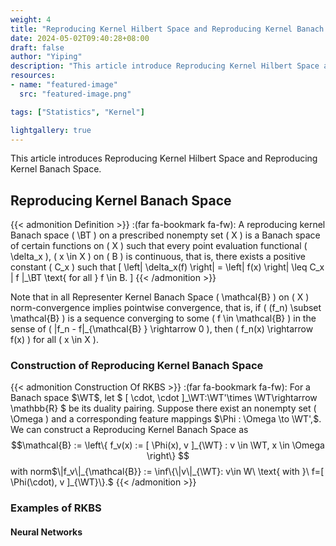 ```yaml
---
weight: 4
title: "Reproducing Kernel Hilbert Space and Reproducing Kernel Banach Space"
date: 2024-05-02T09:40:28+08:00
draft: false
author: "Yiping"
description: "This article introduce Reproducing Kernel Hilbert Space and Reproducing Kernel Banach Space."
resources:
- name: "featured-image"
  src: "featured-image.png"

tags: ["Statistics", "Kernel"]

lightgallery: true
---
```


This article introduces Reproducing Kernel Hilbert Space and Reproducing Kernel Banach Space.

## Reproducing Kernel Banach Space

{{< admonition Definition >}}
:(far fa-bookmark fa-fw): A reproducing kernel Banach space \( \BT \) on a prescribed nonempty set \( X \) is a Banach space of certain functions on \( X \) such that every point evaluation functional \( \delta_x \), \( x \in X \) on \( B \) is continuous, that is, there exists a positive constant \( C_x \) such that
\[ \left| \delta_x(f) \right| = \left| f(x) \right| \leq C_x \| f \|_\BT \text{ for all } f \in B. \]
{{< /admonition >}}


Note that in all Representer Kernel Banach Space \( \mathcal{B} \) on \( X \) norm-convergence implies pointwise convergence, that is, if \( (f_n) \subset \mathcal{B}  \) is a sequence converging to some \( f \in \mathcal{B}  \) in the sense of \( \|f_n - f\|_{\mathcal{B} } \rightarrow 0 \), then \( f_n(x) \rightarrow f(x) \) for all \( x \in X \).

### Construction of Reproducing Kernel Banach Space

{{< admonition Construction Of RKBS >}}
:(far fa-bookmark fa-fw): For a Banach space $\WT$, let $ [ \cdot, \cdot ]_\WT:\WT'\times \WT\rightarrow \mathbb{R} $ be its duality pairing. Suppose there exist an nonempty set \( \Omega \) and a corresponding feature mappings $\Phi : \Omega \to \WT',$.  We can  construct a Reproducing Kernel Banach Space as $$\mathcal{B} := \left\{ f_v(x) := [ \Phi(x), v ]_{\WT} : v \in \WT, x \in \Omega \right\}  $$
with norm$\|f_v\|_{\mathcal{B}} := \inf\{\|v\|_{\WT}: v\in W\ \text{ with }\ f=[ \Phi(\cdot), v ]_{\WT}\}.$
{{< /admonition >}}



### Examples of RKBS

#### Neural Networks
